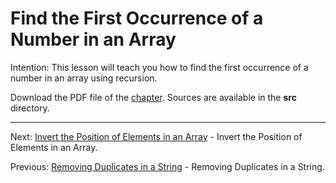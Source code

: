 # Find the First Occurrence of a Number in an Array

Intention: This lesson will teach you how to find the first occurrence of a number in an array using recursion.

Download the PDF file of the [chapter](chapter_15.pdf). Sources are available in the <b>src</b> directory. 


<hr>

Next: [Invert the Position of Elements in an Array](chapter_16.md "Invert the Position of Elements in an Array") - 
Invert the Position of Elements in an Array.

Previous: [Removing Duplicates in a String](chapter_14.md "Removing Duplicates in a String") - Removing Duplicates in a String.
